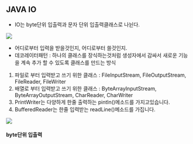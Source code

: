 ## JAVA IO


- IO는 byte단위 입출력과 문자 단위 입출력클래스로 나뉜다.

![](/Users/jimmy/Desktop/io1.png)


- 어디로부터 입력을 받을것인지, 어디로부터 쓸것인지.
- 데코레이터패턴 : 하나의 클래스를 장식하는것처럼 생성자에서 감싸서 새로운 기능을 계속 추가 할 수 있도록 클래스를 만드는 방식

1. 파일로 부터 입력받고 쓰기 위한 클래스 : FileInputStream, FileOutputStream, FileReader, FileWriter
2. 배열로 부터 입력받고 쓰기 위한 클래스 : ByteArrayInputStream, ByteArrayOutputStream, CharReader, CharWriter
3. PrintWriter는 다양하게 한줄 출력하는 pintln()메소드를 가지고있습니다.
4. BufferedReader는 한줄 입력받는 readLine()메소드를 가집니다.

![](/Users/jimmy/Desktop/io2.png)


#### byte단위 입출력

